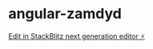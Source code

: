 # angular-zamdyd

[Edit in StackBlitz next generation editor ⚡️](https://stackblitz.com/~/github.com/arkadii-esi/angular-zamdyd)